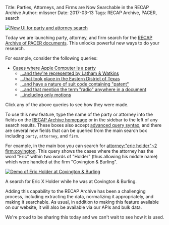 Title: Parties, Attorneys, and Firms are Now Searchable in the RECAP Archive 
Author: mlissner
Date: 2017-03-13
Tags: RECAP Archive, PACER, search

<div class="right-image">
    <a href="https://www.courtlistener.com/recap/">
        <img src="{filename}/images/party-atty-search.png"
             alt="New UI for party and attorney search"
             class="img-responsive border">
    </a>
</div>

Today we are launching party, attorney, and firm search for the [RECAP Archive of PACER documents][archive]. This unlocks powerful new ways to do your research. 

For example, consider the following queries:
 
  - [Cases where Apple Computer is a party][apple]
    - [...and they're represented by Latham & Watkins][ap-wat]
    - [...that took place in the Eastern District of Texas][east]
    - [...and have a nature of suit code containing "patent"][patent]
    - [...and that mention the term "radio" anywhere in a document][radio]
    - [...including only motions][mo-only]
    
Click any of the above queries to see how they were made.

To use this new feature, type the name of the party or attorney into the fields on the [RECAP Archive homepage][archive] or in the sidebar to the left of any search results. These boxes also accept [advanced query syntax][adv], and there are several new fields that can be queried from the main search box including `party`, `attorney`, and `firm`. 

For example, in the main box you can search for [attorney:"eric holder"~2 firm:covington][holder]. This query shows the cases where the attorney has the word "Eric" within two words of "Holder" (thus allowing his middle name) which were handled at the firm "Covington & Burling".

<div class="left-image">
    <a href="https://www.courtlistener.com/?q=attorney%3A%22eric+holder%22~2+firm%3Acovington&type=r&order_by=score+desc">
       <img src="{filename}/images/holder-at-covington.png"
                    alt="Demo of Eric Holder at Covington & Burling"
                   class="img-responsive border"/>
    </a>
    <p class="caption">A search for Eric X Holder while he was at Covington & Burling.</p>
</div>
<div class="clearfix"></div>

Adding this capability to the RECAP Archive has been a challenging process, including extracting the data, normalizing it appropriately, and making it searchable. As usual, in addition to making this feature available on our website, it will also be available via our APIs and bulk data. 

We're proud to be sharing this today and we can't wait to see how it is used.


[archive]: https://www.courtlistener.com/recap/
[apple]: https://www.courtlistener.com/?q=&type=r&order_by=score+desc&party_name=apple
[ap-wat]: https://www.courtlistener.com/?q=firm%3A(latham+watkins)&type=r&order_by=score+desc&party_name=apple
[east]: https://www.courtlistener.com/?q=firm%3A(latham+watkins)&type=r&order_by=score+desc&party_name=apple&court=txed
[patent]: https://www.courtlistener.com/?q=firm%3A(latham+watkins)&type=r&order_by=score+desc&nature_of_suit=patent&party_name=apple&court=txed
[radio]: https://www.courtlistener.com/?q=firm%3A(latham+watkins)+radio&type=r&order_by=score+desc&nature_of_suit=patent&party_name=apple&court=txed
[mo-only]: https://www.courtlistener.com/?q=firm%3A(latham+watkins)+radio&type=r&order_by=score+desc&description=motion&nature_of_suit=patent&party_name=apple&court=txed
[adv]: https://www.courtlistener.com/search/advanced-techniques/
[holder]: https://www.courtlistener.com/?q=attorney%3A%22eric+holder%22~2+firm%3Acovington&type=r&order_by=score+desc
